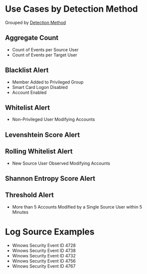 # Use Cases by Detection Method

Grouped by [Detection Method](/Detection-Methods.md)

## Aggregate Count
- Count of Events per Source User
- Count of Events per Target User


## Blacklist Alert
- Member Added to Privileged Group
- Smart Card Logon Disabled
- Account Enabled


## Whitelist Alert
- Non-Privileged User Modifying Accounts


## Levenshtein Score Alert


## Rolling Whitelist Alert
- New Source User Observed Modifying Accounts
  

## Shannon Entropy Score Alert


## Threshold Alert
- More than 5 Accounts Modified by a Single Source User within 5 Minutes


# Log Source Examples
- Winows Security Event ID 4728
- Winows Security Event ID 4738
- Winows Security Event ID 4732
- Winows Security Event ID 4756
- Winows Security Event ID 4767